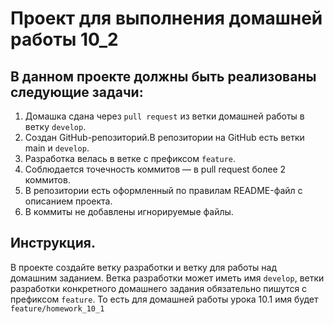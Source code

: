 # Проект для выполнения домашней работы 10_2

## В данном проекте должны быть реализованы следующие задачи:
1. Домашка сдана через `pull request` из ветки домашней работы в ветку `develop`.
2. Создан GitHub-репозиторий.В репозитории на GitHub есть ветки main и `develop`.
3. Разработка велась в ветке с префиксом `feature`.
4. Соблюдается точечность коммитов — в pull request более 2 коммитов.
5. В репозитории есть оформленный по правилам README-файл с описанием проекта.
6. В коммиты не добавлены игнорируемые файлы.


## Инструкция.
В проекте создайте ветку разработки и ветку для работы над домашним заданием. Ветка разработки может иметь имя 
`develop`, ветки разработки конкретного домашнего задания обязательно пишутся с префиксом `feature`. То есть для домашней работы урока 10.1 имя будет 
`feature/homework_10_1`
